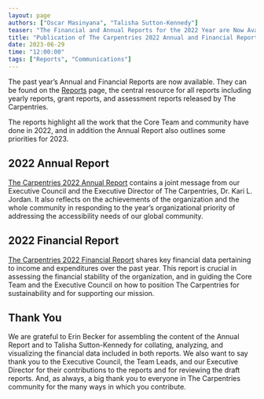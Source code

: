 ```yaml
---
layout: page
authors: ["Oscar Masinyana", "Talisha Sutton-Kennedy"]
teaser: "The Financial and Annual Reports for the 2022 Year are Now Available"
title: "Publication of The Carpentries 2022 Annual and Financial Reports"
date: 2023-06-29
time: "12:00:00"
tags: ["Reports", "Communications"]
---
```


The past year’s Annual and Financial Reports are now available. They can be found on the [Reports](https://carpentries.org/reports/) page, the central resource for all reports including yearly reports, grant reports, and assessment reports released by The Carpentries. 

The reports highlight all the work that the Core Team and community have done in 2022, and in addition the Annual Report also outlines some priorities for 2023.

## 2022 Annual Report

[The Carpentries 2022 Annual Report](https://carpentries.org/files/reports/AnnualReport2022.pdf) contains a joint message from our Executive Council and the Executive Director of The Carpentries, Dr. Kari L. Jordan. It also reflects on the achievements of the organization and the whole community in responding to the year’s organizational priority of addressing the accessibility needs of our global community.

## 2022 Financial Report

[The Carpentries 2022 Financial Report](https://carpentries.org/files/reports/FinancialReport2022.pdf) shares key financial data pertaining to income and expenditures over the past year. This report is crucial in assessing the financial stability of the organization, and in guiding the Core Team and the Executive Council on how to position The Carpentries for sustainability and for supporting our mission. 

## Thank You

We are grateful to Erin Becker for assembling the content of the Annual Report and to Talisha Sutton-Kennedy for collating, analyzing, and visualizing the financial data included in both reports. We also want to say thank you to the Executive Council, the Team Leads, and our Executive Director for their contributions to the reports and for reviewing the draft reports. And, as always, a big thank you to everyone in The Carpentries community for the many ways in which you contribute. 
